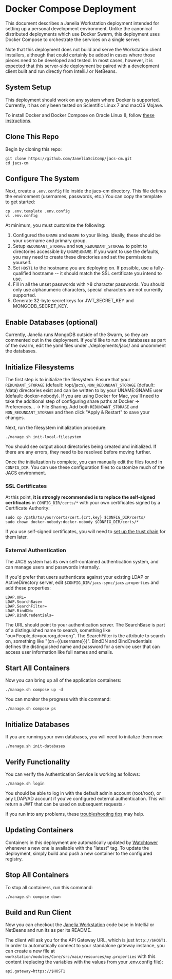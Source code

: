 # Docker Compose Deployment

This document describes a Janelia Workstation deployment intended for setting up a personal development environment. Unlike the canonical distributed deployments which use Docker Swarm, this deployment uses Docker Compose to orchestrate the services on a single server.

Note that this deployment does not build and serve the Workstation client installers, although that could certainly be added in cases where those pieces need to be developed and tested. In most cases, however, it is expected that this server-side deployment be paired with a development client built and run directly from IntelliJ or NetBeans.


## System Setup

This deployment should work on any system where Docker is supported. Currently, it has only been tested on Scientific Linux 7 and macOS Mojave.

To install Docker and Docker Compose on Oracle Linux 8, follow [these instructions](InstallingDockerOL8.md). 


## Clone This Repo

Begin by cloning this repo:

```
git clone https://github.com/JaneliaSciComp/jacs-cm.git
cd jacs-cm
```


## Configure The System

Next, create a `.env.config` file inside the jacs-cm directory. This file defines the environment (usernames, passwords, etc.) You can copy the template to get started:
```
cp .env.template .env.config
vi .env.config
```

At minimum, you must customize the following:
1. Configured the `UNAME` and `GNAME` to your liking. Ideally, these should be your username and primary group.
2. Setup `REDUNDANT_STORAGE` and `NON_REDUNDANT_STORAGE` to point to directories accessible by `UNAME`:`GNAME`. If you want to use the defaults, you may need to create these directories and set the permissions yourself.
3. Set `HOST1` to the hostname you are deploying on. If possible, use a fully-qualified hostname -- it should match the SSL certificate you intend to use.
4. Fill in all the unset passwords with >8 character passwords. You should only use alphanumeric characters, special characters are not currently supported.
5. Generate 32-byte secret keys for JWT_SECRET_KEY and MONGODB_SECRET_KEY.


## Enable Databases (optional)

Currently, Janelia runs MongoDB outside of the Swarm, so they are commented out in the deployment. If you'd like to run the databases as part of the swarm, edit the yaml files under ./deployments/jacs/ and uncomment the databases.


## Initialize Filesystems

The first step is to initialize the filesystem. Ensure that your `REDUNDANT_STORAGE` (default: /opt/jacs), `NON_REDUNDANT_STORAGE` (default: /data) directories exist and can be written to by your UNAME:GNAME user (default: docker-nobody). 
If you are using Docker for Mac, you'll need to take the additional step of configuring share paths at Docker -> Preferences... -> File Sharing. Add both `REDUNDANT_STORAGE` and `NON_REDUNDANT_STORAGE` and then click "Apply & Restart" to save your changes.

Next, run the filesystem initialization procedure:

```
./manage.sh init-local-filesystem
```

You should see output about directories being created and initialized. If there are any errors, they need to be resolved before moving further. 

Once the initialization is complete, you can manually edit the files found in `CONFIG_DIR`. You can use these configuration files to customize much of the JACS environment.


### SSL Certificates

At this point, **it is strongly recommended is to replace the self-signed certificates** in `CONFIG_DIR/certs/*` with your own certificates signed by a Certificate Authority:
```
sudo cp /path/to/your/certs/cert.{crt,key} $CONFIG_DIR/certs/
sudo chown docker-nobody:docker-nobody $CONFIG_DIR/certs/*
```
If you use self-signed certificates, you will need to [set up the trust chain](SelfSignedCerts.md) for them later.


### External Authentication

The JACS system has its own self-contained authentication system, and can manage users and passwords internally.

If you'd prefer that users authenticate against your existing LDAP or ActiveDirectory server, edit `$CONFIG_DIR/jacs-sync/jacs.properties` and add these properties:
```
LDAP.URL=
LDAP.SearchBase=
LDAP.SearchFilter=
LDAP.BindDN=
LDAP.BindCredentials=
```

The URL should point to your authentication server. The SearchBase is part of a distinguished name to search, something like "ou=People,dc=yourorg,dc=org". The SearchFilter is the attribute to search on, something like "(cn={{username}})". BindDN and BindCredentials defines the distinguished name and password for a service user that can access user information like full names and emails.


## Start All Containers

Now you can bring up all of the application containers:
```
./manage.sh compose up -d
```

You can monitor the progress with this command:
```
./manage.sh compose ps
```


## Initialize Databases

If you are running your own databases, you will need to initalize them now:
```
./manage.sh init-databases
```


## Verify Functionality

You can verify the Authentication Service is working as follows:

```
./manage.sh login
```

You should be able to log in with the default admin account (root/root), or any LDAP/AD account if you've configured external authentication. This will return a JWT that can be used on subsequent requests.·

If you run into any problems, these [troubleshooting tips](Troubleshooting.md) may help.


## Updating Containers

Containers in this deployment are automatically updated by [Watchtower](https://github.com/containrrr/watchtower) whenever a new one is available with the "latest" tag. To update the deployment, simply build and push a new container to the configured registry.


## Stop All Containers

To stop all containers, run this command:
```
./manage.sh compose down
```


## Build and Run Client

Now you can checkout the [Janelia Workstation](https://github.com/JaneliaSciComp/workstation) code base in IntelliJ or NetBeans and run its as per its README.

The client will ask you for the API Gateway URL, which is just `http://$HOST1`. In order to automatically connect to your standalone gateway instance, you can create a new file at `workstation/modules/Core/src/main/resources/my.properties` with this content (replacing the variables with the values from your .env.config file):
```
api.gateway=https://$HOST1
```

